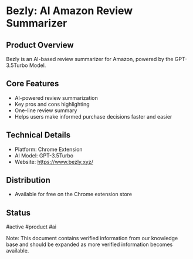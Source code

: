 # Bezly: AI Amazon Review Summarizer

## Product Overview
Bezly is an AI-based review summarizer for Amazon, powered by the GPT-3.5Turbo Model. 

## Core Features
- AI-powered review summarization
- Key pros and cons highlighting
- One-line review summary
- Helps users make informed purchase decisions faster and easier

## Technical Details
- Platform: Chrome Extension
- AI Model: GPT-3.5Turbo
- Website: https://www.bezly.xyz/

## Distribution
- Available for free on the Chrome extension store

## Status
#active #product #ai

Note: This document contains verified information from our knowledge base and should be expanded as more verified information becomes available.